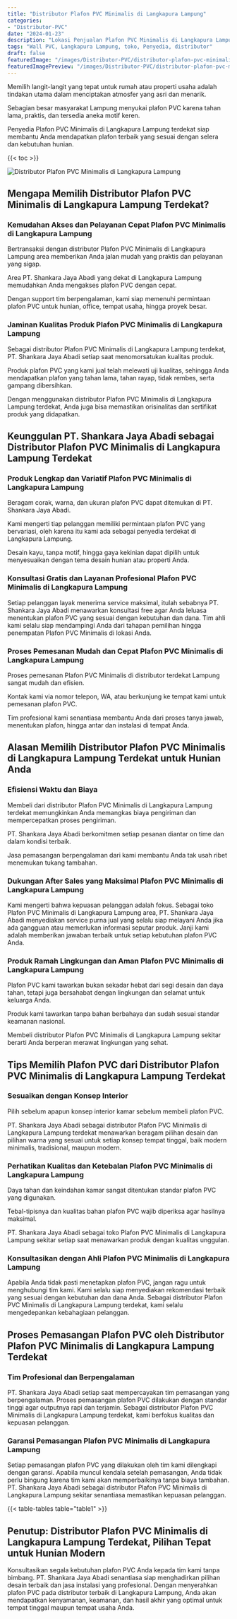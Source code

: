 ```yaml
---
title: "Distributor Plafon PVC Minimalis di Langkapura Lampung"
categories:
- "Distributor-PVC"
date: "2024-01-23"
description: "Lokasi Penjualan Plafon PVC Minimalis di Langkapura Lampung untuk rumah, perkantoran, serta gerai. Panel unggulan, pilihan motif, warna elegan, dengan layanan penempatan oleh tenaga ahli ahli dan garansi resmi!|Layanan penjualan Plafon PVC Minimalis di Langkapura Lampung bagi kebutuhan hunian, perkantoran, maupun gerai, beserta produk berkualitas dan pemasangan oleh tenaga ahli berpengalaman serta jaminan resmi.|Pilihan Plafon PVC Minimalis di Langkapura Lampung yang terbukti untuk tempat tinggal, kantor, serta toko, dengan produk berkualitas dan penempatan ditangani oleh tim profesional dan jaminan resmi.|Penyediaan Plafon PVC Minimalis di Langkapura Lampung untuk hunian, kantor, serta ritel, dengan material terbaik dan instalasi ditangani oleh teknisi profesional, dilengkapi dengan kepastian resmi.}"
tags: "Wall PVC, Langkapura Lampung, toko, Penyedia, distributor"
draft: false
featuredImage: "/images/Distributor-PVC/distributor-plafon-pvc-minimalis-di-langkapura-lampung.png"
featuredImagePreview: "/images/Distributor-PVC/distributor-plafon-pvc-minimalis-di-langkapura-lampung.png"
---
```


Memilih langit-langit yang tepat untuk rumah atau properti usaha adalah tindakan utama dalam menciptakan atmosfer yang asri dan menarik.

Sebagian besar masyarakat Lampung menyukai plafon PVC karena tahan lama, praktis, dan tersedia aneka motif keren.

Penyedia Plafon PVC Minimalis di Langkapura Lampung terdekat siap membantu Anda mendapatkan plafon terbaik yang sesuai dengan selera dan kebutuhan hunian.

{{< toc >}}

![Distributor Plafon PVC Minimalis di Langkapura Lampung](/images/Distributor-PVC/Distributor-Plafon-PVC-Minimalis-di-Langkapura-Lampung.png)

## Mengapa Memilih Distributor Plafon PVC Minimalis di Langkapura Lampung Terdekat?

### Kemudahan Akses dan Pelayanan Cepat Plafon PVC Minimalis di Langkapura Lampung

Bertransaksi dengan distributor Plafon PVC Minimalis di Langkapura Lampung area memberikan Anda jalan mudah yang praktis dan pelayanan yang sigap.

Area PT. Shankara Jaya Abadi yang dekat di Langkapura Lampung memudahkan Anda mengakses plafon PVC dengan cepat.

Dengan support tim berpengalaman, kami siap memenuhi permintaan plafon PVC untuk hunian, office, tempat usaha, hingga proyek besar.

### Jaminan Kualitas Produk Plafon PVC Minimalis di Langkapura Lampung

Sebagai distributor Plafon PVC Minimalis di Langkapura Lampung terdekat, PT. Shankara Jaya Abadi setiap saat menomorsatukan kualitas produk.

Produk plafon PVC yang kami jual telah melewati uji kualitas, sehingga Anda mendapatkan plafon yang tahan lama, tahan rayap, tidak rembes, serta gampang dibersihkan.

Dengan menggunakan distributor Plafon PVC Minimalis di Langkapura Lampung terdekat, Anda juga bisa memastikan orisinalitas dan sertifikat produk yang didapatkan.

## Keunggulan PT. Shankara Jaya Abadi sebagai Distributor Plafon PVC Minimalis di Langkapura Lampung Terdekat

### Produk Lengkap dan Variatif Plafon PVC Minimalis di Langkapura Lampung

Beragam corak, warna, dan ukuran plafon PVC dapat ditemukan di PT. Shankara Jaya Abadi.

Kami mengerti tiap pelanggan memiliki permintaan plafon PVC yang bervariasi, oleh karena itu kami ada sebagai penyedia terdekat di Langkapura Lampung.

Desain kayu, tanpa motif, hingga gaya kekinian dapat dipilih untuk menyesuaikan dengan tema desain hunian atau properti Anda.

### Konsultasi Gratis dan Layanan Profesional Plafon PVC Minimalis di Langkapura Lampung

Setiap pelanggan layak menerima service maksimal, itulah sebabnya PT. Shankara Jaya Abadi menawarkan konsultasi free agar Anda leluasa menentukan plafon PVC yang sesuai dengan kebutuhan dan dana. Tim ahli kami selalu siap mendampingi Anda dari tahapan pemilihan hingga penempatan Plafon PVC Minimalis di lokasi Anda.

### Proses Pemesanan Mudah dan Cepat Plafon PVC Minimalis di Langkapura Lampung

Proses pemesanan Plafon PVC Minimalis di distributor terdekat Lampung sangat mudah dan efisien.

Kontak kami via nomor telepon, WA, atau berkunjung ke tempat kami untuk pemesanan plafon PVC.

Tim profesional kami senantiasa membantu Anda dari proses tanya jawab, menentukan plafon, hingga antar dan instalasi di tempat Anda.

## Alasan Memilih Distributor Plafon PVC Minimalis di Langkapura Lampung Terdekat untuk Hunian Anda

### Efisiensi Waktu dan Biaya

Membeli dari distributor Plafon PVC Minimalis di Langkapura Lampung terdekat memungkinkan Anda memangkas biaya pengiriman dan mempercepatkan proses pengiriman.

PT. Shankara Jaya Abadi berkomitmen setiap pesanan diantar on time dan dalam kondisi terbaik.

Jasa pemasangan berpengalaman dari kami membantu Anda tak usah ribet menemukan tukang tambahan.

### Dukungan After Sales yang Maksimal Plafon PVC Minimalis di Langkapura Lampung

Kami mengerti bahwa kepuasan pelanggan adalah fokus. Sebagai toko Plafon PVC Minimalis di Langkapura Lampung area, PT. Shankara Jaya Abadi menyediakan service purna jual yang selalu siap melayani Anda jika ada gangguan atau memerlukan informasi seputar produk. Janji kami adalah memberikan jawaban terbaik untuk setiap kebutuhan plafon PVC Anda.

### Produk Ramah Lingkungan dan Aman Plafon PVC Minimalis di Langkapura Lampung

Plafon PVC kami tawarkan bukan sekadar hebat dari segi desain dan daya tahan, tetapi juga bersahabat dengan lingkungan dan selamat untuk keluarga Anda.

Produk kami tawarkan tanpa bahan berbahaya dan sudah sesuai standar keamanan nasional.

Membeli distributor Plafon PVC Minimalis di Langkapura Lampung sekitar berarti Anda berperan merawat lingkungan yang sehat.

## Tips Memilih Plafon PVC dari Distributor Plafon PVC Minimalis di Langkapura Lampung Terdekat

### Sesuaikan dengan Konsep Interior

Pilih sebelum apapun konsep interior kamar sebelum membeli plafon PVC.

PT. Shankara Jaya Abadi sebagai distributor Plafon PVC Minimalis di Langkapura Lampung terdekat menawarkan beragam pilihan desain dan pilihan warna yang sesuai untuk setiap konsep tempat tinggal, baik modern minimalis, tradisional, maupun modern.

### Perhatikan Kualitas dan Ketebalan Plafon PVC Minimalis di Langkapura Lampung

Daya tahan dan keindahan kamar sangat ditentukan standar plafon PVC yang digunakan.

Tebal-tipisnya dan kualitas bahan plafon PVC wajib diperiksa agar hasilnya maksimal.

PT. Shankara Jaya Abadi sebagai toko Plafon PVC Minimalis di Langkapura Lampung sekitar setiap saat menawarkan produk dengan kualitas unggulan.

### Konsultasikan dengan Ahli Plafon PVC Minimalis di Langkapura Lampung

Apabila Anda tidak pasti menetapkan plafon PVC, jangan ragu untuk menghubungi tim kami. Kami selalu siap menyediakan rekomendasi terbaik yang sesuai dengan kebutuhan dan dana Anda. Sebagai distributor Plafon PVC Minimalis di Langkapura Lampung terdekat, kami selalu mengedepankan kebahagiaan pelanggan.

## Proses Pemasangan Plafon PVC oleh Distributor Plafon PVC Minimalis di Langkapura Lampung Terdekat

### Tim Profesional dan Berpengalaman

PT. Shankara Jaya Abadi setiap saat mempercayakan tim pemasangan yang berpengalaman. Proses pemasangan plafon PVC dilakukan dengan standar tinggi agar outputnya rapi dan terjamin. Sebagai distributor Plafon PVC Minimalis di Langkapura Lampung terdekat, kami berfokus kualitas dan kepuasan pelanggan.

### Garansi Pemasangan Plafon PVC Minimalis di Langkapura Lampung

Setiap pemasangan plafon PVC yang dilakukan oleh tim kami dilengkapi dengan garansi. Apabila muncul kendala setelah pemasangan, Anda tidak perlu bingung karena tim kami akan memperbaikinya tanpa biaya tambahan. PT. Shankara Jaya Abadi sebagai distributor Plafon PVC Minimalis di Langkapura Lampung sekitar senantiasa memastikan kepuasan pelanggan.

{{< table-tables table="table1" >}}

## Penutup: Distributor Plafon PVC Minimalis di Langkapura Lampung Terdekat, Pilihan Tepat untuk Hunian Modern

Konsultasikan segala kebutuhan plafon PVC Anda kepada tim kami tanpa bimbang. PT. Shankara Jaya Abadi senantiasa siap menghadirkan pilihan desain terbaik dan jasa instalasi yang profesional. Dengan menyerahkan plafon PVC pada distributor terbaik di Langkapura Lampung, Anda akan mendapatkan kenyamanan, keamanan, dan hasil akhir yang optimal untuk tempat tinggal maupun tempat usaha Anda.
